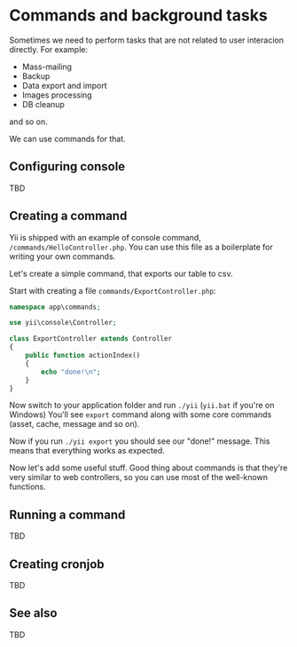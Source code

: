 Commands and background tasks
=============================

Sometimes we need to perform tasks that are not related to user interacion directly. For example:

- Mass-mailing
- Backup
- Data export and import
- Images processing
- DB cleanup

and so on.

We can use commands for that.

Configuring console
-------------------

TBD

Creating a command
------------------

Yii is shipped with an example of console command, `/commands/HelloController.php`. You can use this file as a boilerplate for writing your own commands.

Let's create a simple command, that exports our table to csv.

Start with creating a file `commands/ExportController.php`:

```php
namespace app\commands;

use yii\console\Controller;

class ExportController extends Controller
{
    public function actionIndex()
    {
        echo "done!\n";
    }
}
```

Now switch to your application folder and run `./yii` (`yii.bat` if you're on Windows)
You'll see `export` command along with some core commands (asset, cache, message and so on).

Now if you run `./yii export` you should see our "done!" message. This means that everything works as expected.

Now let's add some useful stuff.
Good thing about commands is that they're very similar to web controllers, so you can use most of the well-known functions.

Running a command
-----------------

TBD

Creating cronjob
----------------

TBD

See also
--------

TBD
